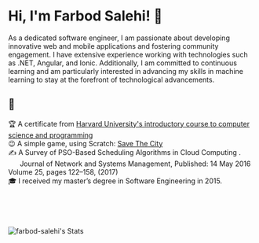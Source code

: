 # Hi, I'm Farbod Salehi! 👋

As a dedicated software engineer, I am passionate about developing innovative web and mobile applications and fostering community engagement. I have extensive experience working with technologies such as .NET, Angular, and Ionic. Additionally, I am committed to continuous learning and am particularly interested in advancing my skills in machine learning to stay at the forefront of technological advancements.

## 🚀 
🏆 A certificate from <a target="_blank" href="https://cs50.harvard.edu/certificates/6b19d30f-b5aa-4ead-bbdc-c2c6ce3d2caf"> Harvard University's introductory course to computer science and programming  </a> <br />
😉 A simple game, using Scratch: <a target="_blank" href="https://scratch.mit.edu/projects/1080780801"> Save The City </a> <br />
✍ <a target="_blank" style="text-decoration:none" href="https://link.springer.com/article/10.1007/s10922-016-9385-9"> A Survey of PSO-Based Scheduling Algorithms in Cloud Computing </a>. <br /> &nbsp; &nbsp; &nbsp;  Journal of Network and Systems Management, Published: 14 May 2016
Volume 25, pages 122–158, (2017) <br />
🎓 I received my master’s degree in Software Engineering in 2015. <br />
 

<br />

<br /> <br />
![farbod-salehi's Stats](https://github-readme-stats.vercel.app/api?username=farbod-salehi&theme=vue-dark&show_icons=true&hide_border=true&count_private=true)
<!--
## 🚀 About Me

- 🔭  I have got my master's in Software engineering in 2015.
- 📝 I write in-depth, long-form articles on my website [theenthusiast.dev](https://theenthusiast.dev), accumulating over 20k views within just 2 months.
- 🌐 Proud member of the [Hackernoon Blogging Fellowship](https://hackernoon.com/), contributing to the tech community.
- ✍️ Content Writer at [freeCodeCamp](https://www.freecodecamp.org/), gearing up to share valuable insights with the global coding community.

## My Articles
- [JavaScript Engine and Runtime Explained](https://www.freecodecamp.org/news/javascript-engine-and-runtime-explained/)


## Tech Stack
[![My Skills](https://skillicons.dev/icons?i=js,html,css,wasm)](https://skillicons.dev)

## 🌱 Currently Exploring

- 🚀 Learning Full Stack Web Development
  - Exploring the ins and outs of React and Redux for dynamic front-end experiences.
  - Navigating through the world of React Router for seamless page transitions.
  - Styling with Tailwind CSS to create modern and responsive user interfaces.
  - Building server-side applications with Django, a powerful Python web framework.
  - Diving into PostgreSQL for efficient and scalable database management.

 ## 🏆 Achievements

- 🌟 Completed Hacktoberfest 2023 - Contributed to open source projects and celebrated the spirit of collaboration.


## 📬 Get in Touch

- Connect with me on [Twitter](https://twitter.com/introvertedbot)
- Read more of my articles on [theenthusiast.dev](https://theenthusiast.dev)

Thanks for stopping by! Let's connect and explore the fascinating world of technology together. 🚀





Here are some ideas to get you started:

- 🔭 I’m currently working on ...
- 🌱 I’m currently learning ...
- 👯 I’m looking to collaborate on ...
- 🤔 I’m looking for help with ...
- 💬 Ask me about ...
- 📫 How to reach me: ...
- 😄 Pronouns: ...
- ⚡ Fun fact: ...
-->
